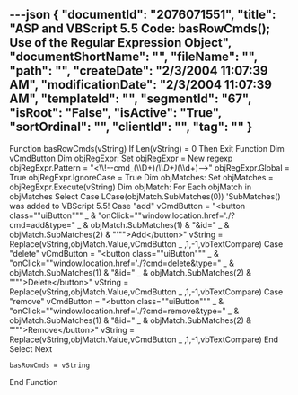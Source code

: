 ---json
{
  "documentId": "2076071551",
  "title": "ASP and VBScript 5.5 Code: basRowCmds(); Use of the Regular Expression Object",
  "documentShortName": "",
  "fileName": "",
  "path": "",
  "createDate": "2/3/2004 11:07:39 AM",
  "modificationDate": "2/3/2004 11:07:39 AM",
  "templateId": "",
  "segmentId": "67",
  "isRoot": "False",
  "isActive": "True",
  "sortOrdinal": "",
  "clientId": "",
  "tag": ""
}
---

Function basRowCmds(vString)
    If Len(vString) = 0 Then Exit Function
    Dim vCmdButton
    Dim objRegExpr: Set objRegExpr = New regexp
    objRegExpr.Pattern = &quot;&lt;&bsol;&bsol;!--cmd_(&bsol;&bsol;D+)_(&bsol;&bsol;D+)_(&bsol;&bsol;d+)--&gt;&quot;
    objRegExpr.Global = True
    objRegExpr.IgnoreCase = True
    Dim objMatches: Set objMatches = objRegExpr.Execute(vString)
    Dim objMatch: For Each objMatch in objMatches
        Select Case LCase(objMatch.SubMatches(0))
            'SubMatches() was added to VBScript 5.5!
            Case &quot;add&quot;
                vCmdButton = &quot;&lt;button class=&quot;&quot;uiButton&quot;&quot;&quot; _
                    & &quot;onClick=&quot;&quot;window.location.href='./?cmd=add&type=&quot; _
                    & objMatch.SubMatches(1) & &quot;&id=&quot; _
                    & objMatch.SubMatches(2) & &quot;'&quot;&quot;&gt;Add&lt;/button&gt;&quot;
                vString = Replace(vString,objMatch.Value,vCmdButton _
                    ,1,-1,vbTextCompare)
            Case &quot;delete&quot;
                vCmdButton = &quot;&lt;button class=&quot;&quot;uiButton&quot;&quot;&quot; _
                    & &quot;onClick=&quot;&quot;window.location.href='./?cmd=delete&type=&quot; _
                    & objMatch.SubMatches(1) & &quot;&id=&quot; _
                    & objMatch.SubMatches(2) & &quot;'&quot;&quot;&gt;Delete&lt;/button&gt;&quot;
                vString = Replace(vString,objMatch.Value,vCmdButton _
                    ,1,-1,vbTextCompare)
            Case &quot;remove&quot;
                vCmdButton = &quot;&lt;button class=&quot;&quot;uiButton&quot;&quot;&quot; _
                    & &quot;onClick=&quot;&quot;window.location.href='./?cmd=remove&type=&quot; _
                    & objMatch.SubMatches(1) & &quot;&id=&quot; _
                    & objMatch.SubMatches(2) & &quot;'&quot;&quot;&gt;Remove&lt;/button&gt;&quot;
                vString = Replace(vString,objMatch.Value,vCmdButton _
                    ,1,-1,vbTextCompare)
        End Select
    Next

    basRowCmds = vString
End Function
